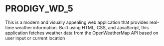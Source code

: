 # PRODIGY_WD_5
This is a modern and visually appealing web application that provides real-time weather information. Built using HTML, CSS, and JavaScript, this application fetches weather data from the OpenWeatherMap API based on user input or current location
